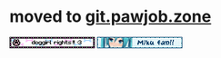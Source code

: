 # moved to [git.pawjob.zone](git.pawjob.zone)
![DOGGIRLRIGHTS](https://github.com/jailbreakthetesla/jailbreakthetesla/blob/ec16d525b08c891d1cd18e9cbd7beae82abdf56a/dog.gif)
![MIKU](https://github.com/jailbreakthetesla/jailbreakthetesla/blob/ec16d525b08c891d1cd18e9cbd7beae82abdf56a/miku.gif)
